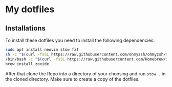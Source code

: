 # My dotfiles

## Installations

To install these dotfiles you need to install the following dependencies:
```bash
sudo apt install neovim stow fzf
sh -c "$(curl -fsSL https://raw.githubusercontent.com/ohmyzsh/ohmyzsh/master/tools/install.sh)"
/bin/bash -c "$(curl -fsSL https://raw.githubusercontent.com/Homebrew/install/HEAD/install.sh)"
brew install zoxide
```



After that clone the Repo into a directory of your choosing and run `stow .` in the cloned directory. Make sure to create a copy of the dotfiles.
